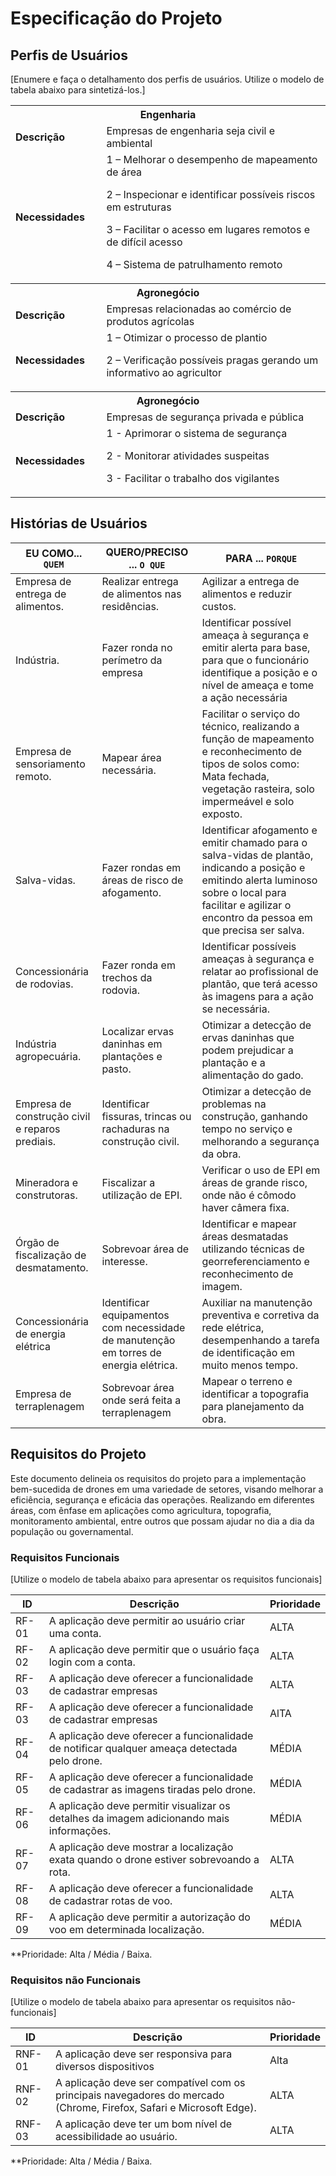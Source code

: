 # Especificação do Projeto

## Perfis de Usuários

[Enumere e faça o detalhamento dos perfis de usuários. Utilize o modelo de tabela abaixo para sintetizá-los.]

<table>
<tbody>
<tr align=center>
<th colspan="2">Engenharia </th>
</tr>
<tr>
<td width="150px"><b>Descrição</b></td>
<td width="600px">Empresas de engenharia seja civil e ambiental </td>
</tr>
<tr>
<td><b>Necessidades</b></td>
<td>1 – Melhorar o desempenho de mapeamento de área
  
2 – Inspecionar e identificar possíveis riscos em estruturas

3 – Facilitar o acesso em lugares remotos e de difícil acesso

4 – Sistema de patrulhamento remoto </td>
</tr>
<th colspan="2"> Agronegócio  </th>
</tr>
<tr>

<td width="150px"><b>Descrição</b></td>
<td width="600px">Empresas relacionadas ao comércio de produtos agrícolas  </td>
</tr>
<tr>
<td><b>Necessidades</b></td>
<td>1 – Otimizar o processo de plantio 
  
2 – Verificação possíveis pragas gerando um informativo ao agricultor </th>
</tr>
<th colspan="2"> Agronegócio </tr>
</tr>
<tr>

<td width="150px"><b>Descrição</b></td>
<td width="600px">Empresas de segurança privada e pública  </td>
</tr>
<tr>
<td><b>Necessidades</b></td>
<td>1 - Aprimorar o sistema de segurança 

2 - Monitorar atividades suspeitas  

3 - Facilitar o trabalho dos vigilantes
</table>


## Histórias de Usuários

|EU COMO... `QUEM`   | QUERO/PRECISO ... `O QUE` |PARA ... `PORQUE`|
|-----------------------------           |---------------------------                     |----------------------------------|
| Empresa de entrega de alimentos.       | Realizar entrega de alimentos nas residências. | Agilizar a entrega de alimentos e reduzir custos.| 
|Indústria.                              |Fazer ronda no perímetro da empresa|Identificar possível ameaça à segurança e emitir alerta para base, para que o funcionário identifique a posição e o nível de ameaça e tome a ação necessária|
| Empresa de sensoriamento remoto.       |  Mapear área necessária.                       | Facilitar o serviço do técnico, realizando a função de mapeamento e reconhecimento de tipos de solos como: Mata fechada, vegetação rasteira, solo impermeável e solo exposto.                                     |   
| Salva-vidas.                           | Fazer rondas em áreas de risco de afogamento.  | Identificar afogamento e emitir chamado para o salva-vidas de plantão, indicando a posição e emitindo alerta luminoso sobre o local para facilitar e agilizar o encontro da pessoa em que precisa ser salva.| 
| Concessionária de rodovias.            |Fazer ronda em trechos da rodovia.              | Identificar possíveis ameaças à segurança e relatar ao profissional de plantão, que terá acesso às imagens para a ação se necessária.               |
| Indústria agropecuária.                | Localizar ervas daninhas em plantações e pasto.| Otimizar a detecção de ervas daninhas que podem prejudicar a plantação e a alimentação do gado.                              |
| Empresa de construção civil e reparos prediais. | Identificar fissuras, trincas ou rachaduras na construção civil.| Otimizar a detecção de problemas na construção, ganhando tempo no serviço e melhorando a segurança da obra.   |
|Mineradora e construtoras.              | Fiscalizar a utilização de EPI.                |Verificar o uso de EPI em áreas de grande risco, onde não é cômodo haver câmera fixa.|
| Órgão de fiscalização de desmatamento. | Sobrevoar área de interesse.                    | Identificar e mapear áreas desmatadas utilizando técnicas de georreferenciamento e reconhecimento de imagem. |
| Concessionária de energia elétrica     | Identificar equipamentos com necessidade de manutenção em torres de energia elétrica. | Auxiliar na manutenção preventiva e corretiva da rede elétrica, desempenhando a tarefa de identificação em muito menos tempo.  |
|Empresa de terraplenagem                |Sobrevoar área onde será feita a terraplenagem     |Mapear o terreno e identificar a topografia para planejamento da obra.|


## Requisitos do Projeto

Este documento delineia os requisitos do projeto para a implementação bem-sucedida de drones em uma variedade de setores, visando melhorar a eficiência, segurança e eficácia das operações. 
Realizando em diferentes áreas, com ênfase em aplicações como agricultura, topografia, monitoramento ambiental, entre outros que possam ajudar no dia a dia da população ou governamental.


### Requisitos Funcionais

[Utilize o modelo de tabela abaixo para apresentar os requisitos funcionais]

|ID    | Descrição                | Prioridade |
|-------|---------------------------------|----|
| RF-01 |  A aplicação deve permitir ao usuário criar uma conta.| ALTA  | 
| RF-02 |  A aplicação deve permitir que o usuário faça login com a conta.  | ALTA  |
| RF-03 |  A aplicação deve oferecer a funcionalidade de cadastrar empresas  | ALTA  |
| RF-03 |	 A aplicação deve oferecer a funcionalidade de cadastrar empresas  | AlTA |
| RF-04 |	 A aplicação deve oferecer a funcionalidade de notificar qualquer ameaça detectada pelo drone. | MÉDIA |
| RF-05 |	 A aplicação deve oferecer a funcionalidade de cadastrar as imagens tiradas pelo drone. | MÉDIA |
| RF-06 |	 A aplicação deve permitir visualizar os detalhes da imagem adicionando mais informações. | MÉDIA |
| RF-07 |	 A aplicação deve mostrar a localização exata quando o drone estiver sobrevoando a rota. 	| ALTA |
| RF-08 |	 A aplicação deve oferecer a funcionalidade de cadastrar rotas de voo. | ALTA |
| RF-09 |	 A aplicação deve permitir a autorização do voo em determinada localização.	| MÉDIA |
**Prioridade: Alta / Média / Baixa. 

### Requisitos não Funcionais

[Utilize o modelo de tabela abaixo para apresentar os requisitos não-funcionais]

|ID      | Descrição               |Prioridade |
|--------|-------------------------|----|
| RNF-01 |	A aplicação deve ser responsiva para diversos dispositivos | Alta |
| RNF-02 |  A aplicação deve ser compatível com os principais navegadores do mercado (Chrome, Firefox, Safari e Microsoft Edge). | ALTA |
| RNF-03 |	A aplicação deve ter um bom nível de acessibilidade ao usuário.	 | ALTA |
**Prioridade: Alta / Média / Baixa. 


